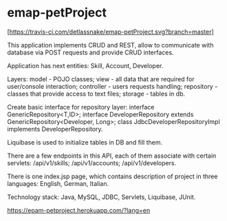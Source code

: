 # emap-petProject 
[https://travis-ci.com/detlassnake/emap-petProject.svg?branch=master]

This application implements CRUD and REST, allow to communicate with database via POST requests and provide CRUD interfaces. 

Application has next entities:
Skill, 
Account, 
Developer. 


Layers: 
model - POJO classes; 
view - all data that are required for user/console interaction; 
controller - users requests handling; repository - classes that provide access to text files; 
storage - tables in db. 

Create basic interface for repository layer: 
interface GenericRepository<T,ID>;
interface DeveloperRepository extends GenericRepository<Developer, Long>; 
class JdbcDeveloperRepositoryImpl implements DeveloperRepository. 

Liquibase is used to initialize tables in DB and fill them. 

There are a few endpoints in this API, each of them associate with certain servlets: 
/api/v1/skills; 
/api/v1/accounts; 
/api/v1/developers. 

There is one index.jsp page, which contains description of project in three languages: 
English, 
German,
Italian. 

Technology stack: Java, MySQL, JDBC, Servlets, Liquibase, JUnit.

https://epam-petproject.herokuapp.com/?lang=en
